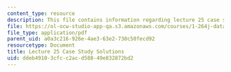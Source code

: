 ```yaml
---
content_type: resource
description: This file contains information regarding lecture 25 case study solutions.
file: https://ol-ocw-studio-app-qa.s3.amazonaws.com/courses/1-264j-database-internet-and-systems-integration-technologies-fall-2013/ddeb49103cfcc2acd58849e832872bd2_MIT1_264JF13_L25_sol.pdf
file_type: application/pdf
parent_uid: a0a3c216-926e-4ae3-63e2-730c50fecd92
resourcetype: Document
title: Lecture 25 Case Study Solutions
uid: ddeb4910-3cfc-c2ac-d588-49e832872bd2
---
```

